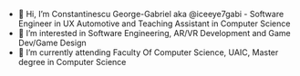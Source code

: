 - 👋 Hi, I’m Constantinescu George-Gabriel aka @iceeye7gabi - Software Engineer in UX Automotive and Teaching Assistant in Computer Science
- 👀 I’m interested in Software Engineering, AR/VR Development and Game Dev/Game Design
- 🌱 I’m currently attending Faculty Of Computer Science, UAIC, Master degree in Computer Science

<!---
iceeye7gabi/iceeye7gabi is a ✨ special ✨ repository because its `README.md` (this file) appears on your GitHub profile.
You can click the Preview link to take a look at your changes.
--->
